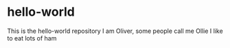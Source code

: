 # hello-world
This is the hello-world repository
I am Oliver, some people call me Ollie
I like to eat lots of ham
